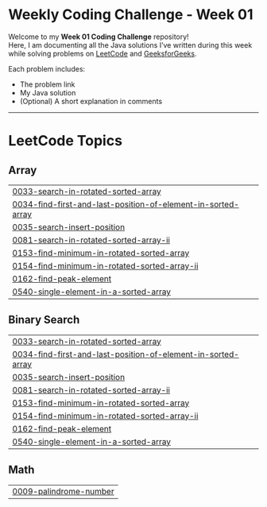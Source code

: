 # Weekly Coding Challenge - Week 01

Welcome to my **Week 01 Coding Challenge** repository!  
Here, I am documenting all the Java solutions I’ve written during this week while solving problems on [LeetCode](https://leetcode.com/) and [GeeksforGeeks](https://www.geeksforgeeks.org/).

Each problem includes:
- The problem link
- My Java solution
- (Optional) A short explanation in comments
---

<!---LeetCode Topics Start-->
# LeetCode Topics
## Array
|  |
| ------- |
| [0033-search-in-rotated-sorted-array](https://github.com/Kashif-Siddiqui-code/dsa-practice/tree/master/0033-search-in-rotated-sorted-array) |
| [0034-find-first-and-last-position-of-element-in-sorted-array](https://github.com/Kashif-Siddiqui-code/dsa-practice/tree/master/0034-find-first-and-last-position-of-element-in-sorted-array) |
| [0035-search-insert-position](https://github.com/Kashif-Siddiqui-code/dsa-practice/tree/master/0035-search-insert-position) |
| [0081-search-in-rotated-sorted-array-ii](https://github.com/Kashif-Siddiqui-code/dsa-practice/tree/master/0081-search-in-rotated-sorted-array-ii) |
| [0153-find-minimum-in-rotated-sorted-array](https://github.com/Kashif-Siddiqui-code/dsa-practice/tree/master/0153-find-minimum-in-rotated-sorted-array) |
| [0154-find-minimum-in-rotated-sorted-array-ii](https://github.com/Kashif-Siddiqui-code/dsa-practice/tree/master/0154-find-minimum-in-rotated-sorted-array-ii) |
| [0162-find-peak-element](https://github.com/Kashif-Siddiqui-code/dsa-practice/tree/master/0162-find-peak-element) |
| [0540-single-element-in-a-sorted-array](https://github.com/Kashif-Siddiqui-code/dsa-practice/tree/master/0540-single-element-in-a-sorted-array) |
## Binary Search
|  |
| ------- |
| [0033-search-in-rotated-sorted-array](https://github.com/Kashif-Siddiqui-code/dsa-practice/tree/master/0033-search-in-rotated-sorted-array) |
| [0034-find-first-and-last-position-of-element-in-sorted-array](https://github.com/Kashif-Siddiqui-code/dsa-practice/tree/master/0034-find-first-and-last-position-of-element-in-sorted-array) |
| [0035-search-insert-position](https://github.com/Kashif-Siddiqui-code/dsa-practice/tree/master/0035-search-insert-position) |
| [0081-search-in-rotated-sorted-array-ii](https://github.com/Kashif-Siddiqui-code/dsa-practice/tree/master/0081-search-in-rotated-sorted-array-ii) |
| [0153-find-minimum-in-rotated-sorted-array](https://github.com/Kashif-Siddiqui-code/dsa-practice/tree/master/0153-find-minimum-in-rotated-sorted-array) |
| [0154-find-minimum-in-rotated-sorted-array-ii](https://github.com/Kashif-Siddiqui-code/dsa-practice/tree/master/0154-find-minimum-in-rotated-sorted-array-ii) |
| [0162-find-peak-element](https://github.com/Kashif-Siddiqui-code/dsa-practice/tree/master/0162-find-peak-element) |
| [0540-single-element-in-a-sorted-array](https://github.com/Kashif-Siddiqui-code/dsa-practice/tree/master/0540-single-element-in-a-sorted-array) |
## Math
|  |
| ------- |
| [0009-palindrome-number](https://github.com/Kashif-Siddiqui-code/dsa-practice/tree/master/0009-palindrome-number) |
<!---LeetCode Topics End-->